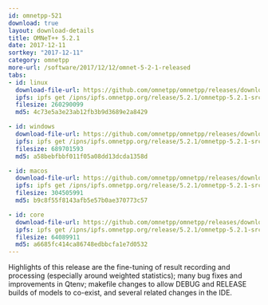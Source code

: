 ```yaml
---
id: omnetpp-521
download: true
layout: download-details
title: OMNeT++ 5.2.1
date: 2017-12-11
sortkey: "2017-12-11"
category: omnetpp
more-url: /software/2017/12/12/omnet-5-2-1-released
tabs:
- id: linux
  download-file-url: https://github.com/omnetpp/omnetpp/releases/download/omnetpp-5.2.1/omnetpp-5.2.1-src-linux.tgz
  ipfs: ipfs get /ipns/ipfs.omnetpp.org/release/5.2.1/omnetpp-5.2.1-src-linux.tgz
  filesize: 260290099
  md5: 4c73e5a3e23ab12fb3b9d3689e2a8429

- id: windows
  download-file-url: https://github.com/omnetpp/omnetpp/releases/download/omnetpp-5.2.1/omnetpp-5.2.1-src-windows.zip
  ipfs: ipfs get /ipns/ipfs.omnetpp.org/release/5.2.1/omnetpp-5.2.1-src-windows.zip
  filesize: 689701593
  md5: a58bebfbbf011f05a08dd13dcda1358d

- id: macos
  download-file-url: https://github.com/omnetpp/omnetpp/releases/download/omnetpp-5.2.1/omnetpp-5.2.1-src-macosx.tgz
  ipfs: ipfs get /ipns/ipfs.omnetpp.org/release/5.2.1/omnetpp-5.2.1-src-macosx.tgz
  filesize: 304505991
  md5: b9c8f55f8143afb5e57b0ae370773c57

- id: core
  download-file-url: https://github.com/omnetpp/omnetpp/releases/download/omnetpp-5.2.1/omnetpp-5.2.1-src-core.tgz
  ipfs: ipfs get /ipns/ipfs.omnetpp.org/release/5.2.1/omnetpp-5.2.1-src-core.tgz
  filesize: 64089911
  md5: a6685fc414ca86748edbbcfa1e7d0532
---
```


Highlights of this release are the fine-tuning of result recording and
processing (especially around weighted statistics); many bug fixes and
improvements in Qtenv; makefile changes to allow DEBUG and RELEASE builds of
models to co-exist, and several related changes in the IDE.
